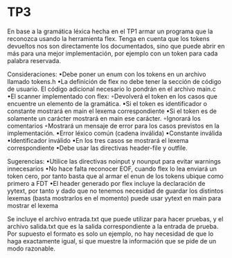 # TP3
En base a la gramática léxica hecha en el TP1 armar un programa que la reconozca usando la herramienta flex. Tenga en cuenta que los tokens devueltos nos son directamente los documentados, sino que puede abrir en más para una mejor implementación, por ejemplo con un token para cada palabra reservada.

Consideraciones:
•Debe poner un enum con los tokens en un archivo llamado tokens.h
•La definición de flex no debe tener la sección de código de usuario. El código adicional necesario lo pondrán en el archivo main.c
•El scanner implementado con flex:
  ◦Devolverá el token en los casos que encuentre un elemento de la gramática.
     ▪Si el token es identificador o constante mostrará en main el lexema correspondiente
     ▪Si el token es de solamente un carácter mostrará en main ese carácter.
  ◦Ignorará los comentarios
  ◦Mostrará un mensaje de error para los casos previstos en la implementación.
     ▪Error léxico común (cadena inválida)
     ▪Constante inválida
     ▪Identificador inválido
     ▪En los tres casos se mostrará el lexema correspondiente
•Debe usar las directivas header-file y outfile.

Sugerencias:
•Utilice las directivas noinput y nounput para evitar warnings innecesarios
•No hace falta reconocer EOF, cuando flex lo lea enviará un token cero, por tanto basta que al armar el enun de los tokens ubique como primero a FDT
•El header generado por flex incluye la declaración de yytext, por tanto y dado que no tenemos necesidad de guardar los distintos lexemas (basta mostrarlos en el momento) puede usar yytext en main para mostrar el lexema

Se incluye el archivo entrada.txt que puede utilizar para hacer pruebas, y el archivo salida.txt que es la salida correspondiente a la entrada de prueba. Por supuesto el formato es solo un ejemplo, no hay necesidad de que lo haga exactamente igual, si que muestre la información que se pide de un modo razonable.
